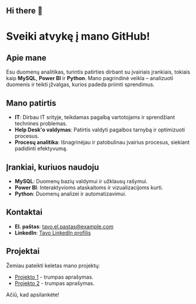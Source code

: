 ## Hi there 👋
# Sveiki atvykę į mano GitHub!

## Apie mane
Esu duomenų analitikas, turintis patirties dirbant su įvairiais įrankiais, tokiais kaip **MySQL**, **Power BI** ir **Python**. Mano pagrindinė veikla – analizuoti duomenis ir teikti įžvalgas, kurios padeda priimti sprendimus.

## Mano patirtis
- **IT**: Dirbau IT srityje, teikdamas pagalbą vartotojams ir sprendžiant technines problemas.
- **Help Desk'o valdymas**: Patirtis valdyti pagalbos tarnybą ir optimizuoti procesus.
- **Procesų analitika**: Išnagrinėjau ir patobulinau įvairius procesus, siekiant padidinti efektyvumą.

## Įrankiai, kuriuos naudoju
- **MySQL**: Duomenų bazių valdymui ir užklausų rašymui.
- **Power BI**: Interaktyvioms ataskaitoms ir vizualizacijoms kurti.
- **Python**: Duomenų analizei ir automatizavimui.

## Kontaktai
- **El. paštas**: tavo.el.pastas@example.com
- **LinkedIn**: [Tavo LinkedIn profilis](https://www.linkedin.com/in/tavo-profilis/)

## Projektai
Žemiau pateikti keletas mano projektų:
- [Projekto 1](nuoroda) - trumpas aprašymas.
- [Projekto 2](nuoroda) - trumpas aprašymas.

Ačiū, kad apsilankėte!

<!--
**giesla/giesla** is a ✨ _special_ ✨ repository because its `README.md` (this file) appears on your GitHub profile.

Here are some ideas to get you started:

- 🔭 I’m currently working on ...
- 🌱 I’m currently learning ...
- 👯 I’m looking to collaborate on ...
- 🤔 I’m looking for help with ...
- 💬 Ask me about ...
- 📫 How to reach me: ...
- 😄 Pronouns: ...
- ⚡ Fun fact: ...
-->
